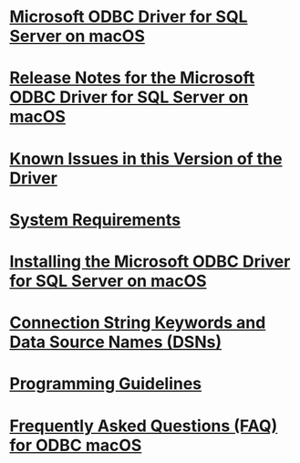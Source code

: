 # [Microsoft ODBC Driver for SQL Server on macOS](microsoft-odbc-driver-for-sql-server-on-mac.md)
# [Release Notes for the Microsoft ODBC Driver for SQL Server on macOS](release-notes.md)
# [Known Issues in this Version of the Driver](known-issues-in-this-version-of-the-driver.md)
# [System Requirements](system-requirements.md)
# [Installing the Microsoft ODBC Driver for SQL Server on macOS](installing-the-microsoft-odbc-driver-for-sql-server-on-macos.md)
# [Connection String Keywords and Data Source Names (DSNs)](connection-string-keywords-and-data-source-names-dsns.md)
# [Programming Guidelines](programming-guidelines.md)
# [Frequently Asked Questions (FAQ) for ODBC macOS](frequently-asked-questions-faq-for-odbc-macos.md)
